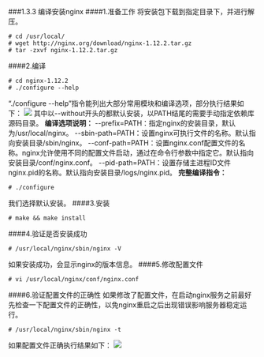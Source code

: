 ###1.3.3 编译安装nginx
####1.准备工作
将安装包下载到指定目录下，并进行解压。
```
# cd /usr/local/
# wget http://nginx.org/download/nginx-1.12.2.tar.gz
# tar -zxvf nginx-1.12.2.tar.gz
```
####2.编译
```
# cd nginx-1.12.2
# ./configure --help
```
“./configure --help”指令能列出大部分常用模块和编译选项，部分执行结果如下：
![](/assets/QQ截图20180119135728.png)
其中以--without开头的都默认安装，以PATH结尾的需要手动指定依赖库源码目录。
**编译选项说明：**
--prefix=PATH：指定nginx的安装目录，默认为/usr/local/nginx。
--sbin-path=PATH：设置nginx可执行文件的名称。默认指向安装目录/sbin/nginx。
--conf-path=PATH：设置nginx.conf配置文件的名称。nginx允许使用不同的配置文件启动，通过在命令行参数中指定它。默认指向安装目录/conf/nginx.conf。
--pid-path=PATH：设置存储主进程ID文件nginx.pid的名称。默认指向安装目录/logs/nginx.pid。
**完整编译指令：**
```
# ./configure
```
我们选择默认安装。
####3.安装
```
# make && make install
```
####4.验证是否安装成功
```
# /usr/local/nginx/sbin/nginx -V
```
如果安装成功，会显示nginx的版本信息。
####5.修改配置文件
```
# vi /usr/local/nginx/conf/nginx.conf
```
####6.验证配置文件的正确性
如果修改了配置文件，在启动nginx服务之前最好先检查一下配置文件的正确性，以免nginx重启之后出现错误影响服务器稳定运行。
```
# /usr/local/nginx/sbin/nginx -t
```
如果配置文件正确执行结果如下：
![](/assets/QQ截图20180119160647.png)
